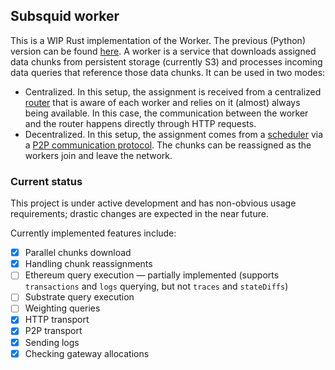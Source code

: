 ## Subsquid worker
This is a WIP Rust implementation of the Worker. The previous (Python) version can be found [here](https://github.com/subsquid/archive.py/tree/master).
A worker is a service that downloads assigned data chunks from persistent storage (currently S3) and processes incoming data queries that reference those data chunks. It can be used in two modes:
- Centralized. In this setup, the assignment is received from a centralized [router](https://github.com/subsquid/archive-router/tree/main/crates/router) that is aware of each worker and relies on it (almost) always being available. In this case, the communication between the worker and the router happens directly through HTTP requests.
- Decentralized. In this setup, the assignment comes from a [scheduler](https://github.com/subsquid/archive-router/tree/b01d86aaf9fb5e14b16c3d24eb7419d413ce8b46/crates/network-scheduler) via a [P2P communication protocol](https://github.com/subsquid/subsquid-network/tree/main/transport). The chunks can be reassigned as the workers join and leave the network.

### Current status
This project is under active development and has non-obvious usage requirements; drastic changes are expected in the near future.

Currently implemented features include:
- [x] Parallel chunks download
- [x] Handling chunk reassignments
- [ ] Ethereum query execution — partially implemented (supports `transactions` and `logs` querying, but not `traces` and `stateDiffs`)
- [ ] Substrate query execution
- [ ] Weighting queries
- [x] HTTP transport
- [x] P2P transport
- [x] Sending logs
- [x] Checking gateway allocations
